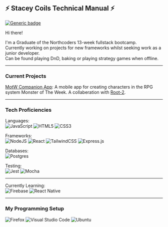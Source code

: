 ## ⚡ Stacey Coils Technical Manual ⚡

[![Generic badge](https://img.shields.io/badge/STACEYCOILS-ONLINE-success.svg)](https://shields.io/)

Hi there!

I'm a Graduate of the Northcoders 13-week fullstack bootcamp.  
Currently working on projects for new frameworks whilst seeking work as a junior developer.  
Can be found playing DnD, baking or playing strategy games when offline.  

___

### Current Projects

[MotW Companion App](https://github.com/Root-2/MonsterOfTheWeek-Companion):
A mobile app for creating characters in the RPG system Monster of The Week. A collaberation with [Root-2](https://github.com/Root-2).

___

### Tech Proficiencies

Languages:  
![JavaScript](https://img.shields.io/badge/javascript-%23323330.svg?style=for-the-badge&logo=javascript&logoColor=%23F7DF1E)
![HTML5](https://img.shields.io/badge/html5-%23E34F26.svg?style=for-the-badge&logo=html5&logoColor=white)
![CSS3](https://img.shields.io/badge/css3-%231572B6.svg?style=for-the-badge&logo=css3&logoColor=white)

Frameworks:   
![NodeJS](https://img.shields.io/badge/node.js-6DA55F?style=for-the-badge&logo=node.js&logoColor=white)
![React](https://img.shields.io/badge/react-%2320232a.svg?style=for-the-badge&logo=react&logoColor=%2361DAFB)
![TailwindCSS](https://img.shields.io/badge/tailwindcss-%2338B2AC.svg?style=for-the-badge&logo=tailwind-css&logoColor=white)
![Express.js](https://img.shields.io/badge/express.js-%23404d59.svg?style=for-the-badge&logo=express&logoColor=%2361DAFB)

Databases:   
![Postgres](https://img.shields.io/badge/postgres-%23316192.svg?style=for-the-badge&logo=postgresql&logoColor=white)

Testing:   
![Jest](https://img.shields.io/badge/-jest-%23C21325?style=for-the-badge&logo=jest&logoColor=white)
![Mocha](https://img.shields.io/badge/-mocha-%238D6748?style=for-the-badge&logo=mocha&logoColor=white)

___

Currently Learning:  
![Firebase](https://img.shields.io/badge/Firebase-039BE5?style=for-the-badge&logo=Firebase&logoColor=white)
![React Native](https://img.shields.io/badge/react_native-%2320232a.svg?style=for-the-badge&logo=react&logoColor=%2361DAFB)

___

### My Programming Setup

![Firefox](https://img.shields.io/badge/Firefox-FF7139?style=for-the-badge&logo=Firefox-Browser&logoColor=white)
![Visual Studio Code](https://img.shields.io/badge/Visual%20Studio%20Code-0078d7.svg?style=for-the-badge&logo=visual-studio-code&logoColor=white)
![Ubuntu](https://img.shields.io/badge/Ubuntu-E95420?style=for-the-badge&logo=ubuntu&logoColor=white)
